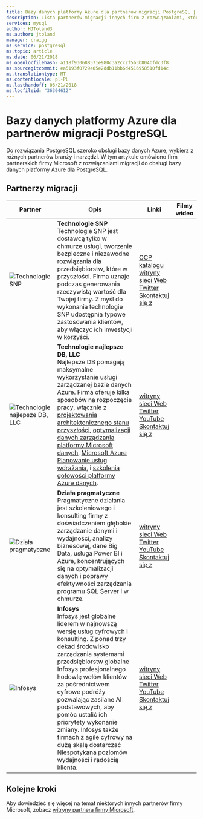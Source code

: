 ```yaml
---
title: Bazy danych platformy Azure dla partnerów migracji PostgreSQL | Dokumentacja firmy Microsoft
description: Lista partnerów migracji innych firm z rozwiązaniami, które obsługują bazy danych Azure na potrzeby PostgreSQL.
services: mysql
author: HJToland3
ms.author: jtoland
manager: craigg
ms.service: postgresql
ms.topic: article
ms.date: 06/21/2018
ms.openlocfilehash: a118f930688571e980c3a2cc2f5b3b804bfdc3f8
ms.sourcegitcommit: ea5193f0729e85e2ddb11bb6d4516958510fd14c
ms.translationtype: MT
ms.contentlocale: pl-PL
ms.lasthandoff: 06/21/2018
ms.locfileid: "36304612"
---
```

# <a name="azure-database-for-postgresql-migration-partners"></a>Bazy danych platformy Azure dla partnerów migracji PostgreSQL
Do rozwiązania PostgreSQL szeroko obsługi bazy danych Azure, wybierz z różnych partnerów branży i narzędzi. W tym artykule omówiono firm partnerskich firmy Microsoft z rozwiązaniami migracji do obsługi bazy danych platformy Azure dla PostgreSQL.

## <a name="migration-partners"></a>Partnerzy migracji
| Partner | Opis | Linki | Filmy wideo |
| --- | --- | --- | --- |
| ![Technologie SNP][1] |**Technologie SNP**<br>Technologie SNP jest dostawcą tylko w chmurze usługi, tworzenie bezpieczne i niezawodne rozwiązania dla przedsiębiorstw, które w przyszłości. Firma uznaje podczas generowania rzeczywistą wartość dla Twojej firmy. Z myśl do wykonania technologie SNP udostępnia typowe zastosowania klientów, aby włączyć ich inwestycji w korzyści.|[OCP katalogu][snp_ocp_catalog]<br>[witryny sieci Web][snp_website]<br>[Twitter][snp_twitter]<br>[Skontaktuj się z][snp_contact] | |
| ![Technologie najlepsze DB, LLC][2] |**Technologie najlepsze DB, LLC**<br>Najlepsze DB pomagają maksymalne wykorzystanie usługi zarządzanej bazie danych Azure. Firma oferuje kilka sposobów na rozpoczęcie pracy, włącznie z [projektowania architektonicznego stanu przyszłości](https://na01.safelinks.protection.outlook.com/?url=https%3A%2F%2Fwww.dbbest.com%2Fservices%2Ffuture-state-architectural-design%2F&data=02%7C01%7Cjtoland%40microsoft.com%7C7311aa2024894a80eff208d5cfd45696%7C72f988bf86f141af91ab2d7cd011db47%7C1%7C0%7C636643433261194557&sdata=SCr3kseFvcU7mI1%2FZt7K2elXAqLY%2FyL6AO944QiWoLg%3D&reserved=0), [optymalizacji danych zarządzania platformy Microsoft danych](https://na01.safelinks.protection.outlook.com/?url=https%3A%2F%2Fwww.dbbest.com%2Fservices%2Fdata-management-optimization-for-microsoft-data-platform%2F&data=02%7C01%7Cjtoland%40microsoft.com%7C7311aa2024894a80eff208d5cfd45696%7C72f988bf86f141af91ab2d7cd011db47%7C1%7C0%7C636643433261204561&sdata=DYF9EeMaMdKZP%2FJ9d3mw%2F67hUAxWmINcI1rMbEQZ1DM%3D&reserved=0), [Microsoft Azure Planowanie usług wdrażania](https://na01.safelinks.protection.outlook.com/?url=https%3A%2F%2Fwww.dbbest.com%2Fservices%2Fmicrosoft-azure-deployment-planning-services%2F&data=02%7C01%7Cjtoland%40microsoft.com%7C7311aa2024894a80eff208d5cfd45696%7C72f988bf86f141af91ab2d7cd011db47%7C1%7C0%7C636643433261214574&sdata=Q%2FNJaHWXrrln6eXaVmU1iVb4tJCoKVgSA8cEBQiZaDk%3D&reserved=0), i [szkolenia gotowości platformy Azure danych](https://na01.safelinks.protection.outlook.com/?url=https%3A%2F%2Fwww.dbbest.com%2Fservices%2Fazure-data-platform-readiness-training%2F&data=02%7C01%7Cjtoland%40microsoft.com%7C7311aa2024894a80eff208d5cfd45696%7C72f988bf86f141af91ab2d7cd011db47%7C1%7C0%7C636643433261214574&sdata=dX%2BBGSCyq4x9ZPkTN74Y%2FUgHJ%2FqtsNgwEFDJft%2FTkc0%3D&reserved=0).|[witryny sieci Web][dbbest_website]<br>[Twitter][dbbest_twitter]<br>[YouTube][dbbest_youtube]<br>[Skontaktuj się z][dbbest_contact] | |
| ![Działa pragmatyczne][3] |**Działa pragmatyczne**<br>Pragmatyczne działania jest szkoleniowego i konsulting firmy z doświadczeniem głębokie zarządzanie danymi i wydajności, analizy biznesowej, dane Big Data, usługa Power BI i Azure, koncentrujących się na optymalizacji danych i poprawy efektywności zarządzania programu SQL Server i w chmurze.|[witryny sieci Web][pragmatic-works_website]<br>[Twitter][pragmatic-works_twitter]<br>[YouTube][pragmatic-works_youtube]<br>[Skontaktuj się z][pragmatic-works_contact] | |
| ![Infosys][4] |**Infosys**<br>Infosys jest globalne liderem w najnowszą wersję usług cyfrowych i konsulting. Z ponad trzy dekad środowisko zarządzania systemami przedsiębiorstw globalne Infosys profesjonalnego hodowlę wołów klientów za pośrednictwem cyfrowe podróży pozwalając zasilane AI podstawowych, aby pomóc ustalić ich priorytety wykonanie zmiany. Infosys także firmach z agile cyfrowy na dużą skalę dostarczać Niespotykana poziomów wydajności i radością klienta.|[witryny sieci Web][infosys_website]<br>[Twitter][infosys_twitter]<br>[YouTube][infosys_youtube]<br>[Skontaktuj się z][infosys_contact] | |

## <a name="next-steps"></a>Kolejne kroki
Aby dowiedzieć się więcej na temat niektórych innych partnerów firmy Microsoft, zobacz [witryny partnera firmy Microsoft](https://partner.microsoft.com/en-US/).

<!--Image references-->
[1]: ./media/partner-migration-postgresql/SNP_Logo.png
[2]: ./media/partner-migration-postgresql/DB_Best_logo.png
[3]: ./media/partner-migration-postgresql/PW-logo-text-CMYK1000.png
[4]: ./media/partner-migration-postgresql/InfosysLogo.png

<!--Website links -->
[snp_website]:https://www.snp.com//
[dbbest_website]:https://www.dbbest.com/technologies/azure-database-service-mysql-postgresql//
[pragmatic-works_website]:https://pragmaticworks.com//
[infosys_website]:https://www.infosys.com/

<!--Get Started Links-->
<!--Datasheet Links-->
<!--Marketplace Links -->
[snp_ocp_catalog]:https://msgtm.azurewebsites.net/en-US/Solutions/Solution/8272182d-e372-e711-80f1-3863bb3c06a0/c5ea0afd-84af-e711-80fb-3863bb3ce590

<!--Press links-->

<!--YouTube links-->
[dbbest_youtube]:https://www.youtube.com/user/DBBestTech
[pragmatic-works_youtube]:https://www.youtube.com/user/PragmaticWorks
[infosys_youtube]:https://www.youtube.com/user/Infosys

<!--Twitter links-->
[snp_twitter]:https://twitter.com/snptechnologies
[dbbest_twitter]:https://twitter.com/dbbest_tech
[pragmatic-works_twitter]:https://twitter.com/PragmaticWorks
[infosys_twitter]:https://twitter.com/infosys

<!--Contact links-->
[snp_contact]:mailto:sachin@snp.com
[dbbest_contact]:mailto:dmitry@dbbest.com
[pragmatic-works_contact]:mailto:marketing@pragmaticworks.com
[infosys_contact]:https://www.infosys.com/contact/